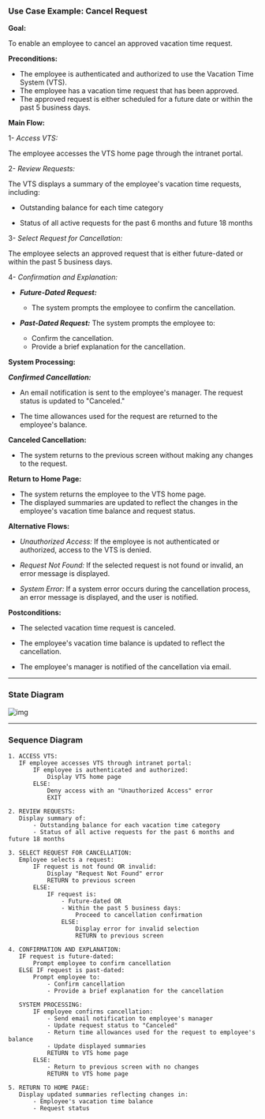 ### Use Case Example: Cancel Request

**Goal:**

To enable an employee to cancel an approved vacation time request.

**Preconditions:**

- The employee is authenticated and authorized to use the Vacation Time System (VTS).
- The employee has a vacation time request that has been approved.
- The approved request is either scheduled for a future date or within the past 5 business days.

**Main Flow:**

1- _Access VTS:_

The employee accesses the VTS home page through the intranet portal.

2- _Review Requests:_

The VTS displays a summary of the employee's vacation time requests, including:

- Outstanding balance for each time category

- Status of all active requests for the past 6 months and future 18 months

3- _Select Request for Cancellation:_

The employee selects an approved request that is either future-dated or within the past 5 business days.

4- _Confirmation and Explanation:_

- **_Future-Dated Request:_**

  - The system prompts the employee to confirm the cancellation.

- **_Past-Dated Request:_** The system prompts the employee to:
  - Confirm the cancellation.
  - Provide a brief explanation for the cancellation.

**System Processing:**

**_Confirmed Cancellation:_**

- An email notification is sent to the employee's manager.
  The request status is updated to "Canceled."

- The time allowances used for the request are returned to the employee's balance.

**Canceled Cancellation:**

- The system returns to the previous screen without making any changes to the request.

**Return to Home Page:**

- The system returns the employee to the VTS home page.
- The displayed summaries are updated to reflect the changes in the employee's vacation time balance and request status.

**Alternative Flows:**

- _Unauthorized Access:_ If the employee is not authenticated or authorized, access to the VTS is denied.

- _Request Not Found:_ If the selected request is not found or invalid, an error message is displayed.

- _System Error:_ If a system error occurs during the cancellation process, an error message is displayed, and the user is notified.

**Postconditions:**

- The selected vacation time request is canceled.

- The employee's vacation time balance is updated to reflect the cancellation.

- The employee's manager is notified of the cancellation via email.

---

### State Diagram

![img](https://drive.google.com/uc?id=16dvbpRnRbgb8c080ChUZkHEWO0PmBH3S)

---

### Sequence Diagram

```
1. ACCESS VTS:
   IF employee accesses VTS through intranet portal:
       IF employee is authenticated and authorized:
           Display VTS home page
       ELSE:
           Deny access with an "Unauthorized Access" error
           EXIT

2. REVIEW REQUESTS:
   Display summary of:
       - Outstanding balance for each vacation time category
       - Status of all active requests for the past 6 months and future 18 months

3. SELECT REQUEST FOR CANCELLATION:
   Employee selects a request:
       IF request is not found OR invalid:
           Display "Request Not Found" error
           RETURN to previous screen
       ELSE:
           IF request is:
               - Future-dated OR
               - Within the past 5 business days:
                   Proceed to cancellation confirmation
               ELSE:
                   Display error for invalid selection
                   RETURN to previous screen

4. CONFIRMATION AND EXPLANATION:
   IF request is future-dated:
       Prompt employee to confirm cancellation
   ELSE IF request is past-dated:
       Prompt employee to:
           - Confirm cancellation
           - Provide a brief explanation for the cancellation

   SYSTEM PROCESSING:
       IF employee confirms cancellation:
           - Send email notification to employee's manager
           - Update request status to "Canceled"
           - Return time allowances used for the request to employee's balance
           - Update displayed summaries
           RETURN to VTS home page
       ELSE:
           - Return to previous screen with no changes
           RETURN to VTS home page

5. RETURN TO HOME PAGE:
   Display updated summaries reflecting changes in:
       - Employee's vacation time balance
       - Request status

```
